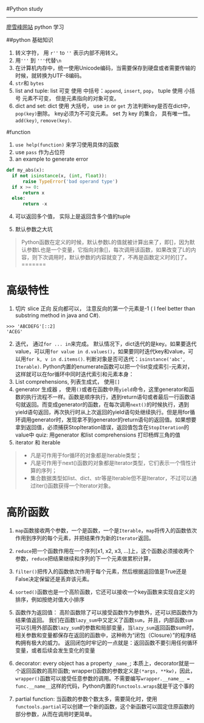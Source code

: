 #Python study

---

[廖雪峰网站](http://www.liaoxuefeng.com/wiki/0014316089557264a6b348958f449949df42a6d3a2e542c000) python 学习

##python 基础知识
1. 转义字符， 用 `r''` to `''` 表示内部不用转义。
2. 用`'''` 到 `'''`代替`\n`
3. 在计算机内存中，统一使用Unicode编码，当需要保存到硬盘或者需要传输的时候，就转换为UTF-8编码。
4. `str`和 `bytes`
5. list and tuple:  list 可变 使用 中括号：`append`, `insert`, `pop`， tuple 使用 小括号 元素不可变， 但是元素指向的对象可变。
6. dict and set: dict 使用 大括号， use `in` or `get` 方法判断key是否在dict中，`pop(key)`删除。 key必须为不可变元素。 set 为 key 的集合， 具有唯一性。 `add(key)`, `remove(key)`.

#function
1. `use help(function)` 来学习使用具体的函数
2. use `pass` 作为占位符
3. an example to generate error

  ``` python
  def my_abs(x):
    if not isinstance(x, (int, float)):
        raise TypeError('bad operand type')
    if x >= 0:
        return x
    else:
        return -x
  ```
4. 可以返回多个值， 实际上是返回含多个值的tuple

5. 默认参数之大坑 
> Python函数在定义的时候，默认参数L的值就被计算出来了，即[]，因为默认参数L也是一个变量，它指向对象[]，每次调用该函数，如果改变了L的内容，则下次调用时，默认参数的内容就变了，不再是函数定义时的[]了。
=======

# 高级特性
1. 切片 slice 正向 反向都可以， 注意反向的第一个元素是-1  ( I feel better than substring method in java and C#).
  ```
  >>> 'ABCDEFG'[::2]
  'ACEG'
  ```
2. 迭代， 通过`for ... in`来完成。 默认情况下，dict迭代的是key。如果要迭代value，可以用`for value in d.values()`，如果要同时迭代key和value，可以用`for k, v in d.items()`.  判断对象是否可迭代：`isinstance('abc', Iterable)`.   Python内置的enumerate函数可以把一个list变成索引-元素对，这样就可以在for循环中同时迭代索引和元素本身：
3. List comprehensions, 列表生成式， 使用`[]`
4. generator 生成器 ， 使用`()`或者在函数中用`yield`命令，这里generator和函数的执行流程不一样。函数是顺序执行，遇到return语句或者最后一行函数语句就返回。而变成generator的函数，在每次调用`next()`的时候执行，遇到yield语句返回，再次执行时从上次返回的yield语句处继续执行。但是用for循环调用generator时，发现拿不到generator的return语句的返回值。如果想要拿到返回值，必须捕获StopIteration错误，返回值包含在`StopIteration`的value中    quiz: 用generator 和list comprehensions 打印杨辉三角的值
5. iterator 和 iterable  

  > * 凡是可作用于for循环的对象都是Iterable类型；
  > * 凡是可作用于next()函数的对象都是Iterator类型，它们表示一个惰性计算的序列；
  > * 集合数据类型如list、dict、str等是Iterable但不是Iterator，不过可以通过iter()函数获得一个Iterator对象。
  

# 高阶函数

1. `map`函数接收两个参数，一个是函数，一个是`Iterable`，`map`将传入的函数依次作用到序列的每个元素，并把结果作为新的`Iterator`返回。

2. `reduce`把一个函数作用在一个序列[x1, x2, x3, ...]上，这个函数必须接收两个参数，`reduce`把结果继续和序列的下一个元素做累积计算，
3. `filter()`把传入的函数依次作用于每个元素，然后根据返回值是True还是False决定保留还是丢弃该元素。

4. `sorted()`函数也是一个高阶函数，它还可以接收一个key函数来实现自定义的排序，例如按绝对值大小排序

5. 函数作为返回值： 高阶函数除了可以接受函数作为参数外，还可以把函数作为结果值返回。  我们在函数`lazy_sum`中又定义了函数`sum`，并且，内部函数`sum`可以引用外部函数`lazy_sum`的参数和局部变量，当`lazy_sum`返回函数sum时，相关参数和变量都保存在返回的函数中，这种称为“闭包（Closure）”的程序结构拥有极大的威力。  返回闭包时牢记的一点就是：返回函数不要引用任何循环变量，或者后续会发生变化的变量
6. decorator:   every object has a property `_name_`; 本质上，decorator就是一个返回函数的高阶函数; wrapper()函数的参数定义是`(*args, **kw)`，因此，`wrapper()`函数可以接受任意参数的调用。不需要编写`wrapper.__name__ = func.__name__`这样的代码，Python内置的`functools.wraps`就是干这个事的
 
7. partial function: 当函数的参数个数太多，需要简化时，使用`functools.partial`可以创建一个新的函数，这个新函数可以固定住原函数的部分参数，从而在调用时更简单。